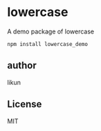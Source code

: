 lowercase
========================

A demo package of lowercase

```{bash}
npm install lowercase_demo
```

## author

likun

## License

MIT